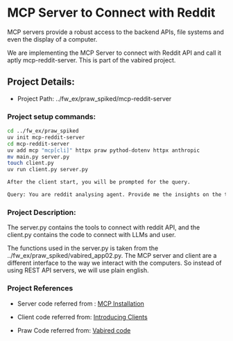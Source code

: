 # MCP Server to Connect with Reddit

MCP servers provide a robust access to the backend
APIs, file systems and even the display of a
computer.

We are implementing the MCP Server to connect with
Reddit API and call it aptly mcp-reddit-server.
This is part of the vabired project.

## Project Details:

- Project Path:
  ../fw_ex/praw_spiked/mcp-reddit-server

### Project setup commands:

```bash
cd ../fw_ex/praw_spiked
uv init mcp-reddit-server
cd mcp-reddit-server
uv add mcp "mcp[cli]" httpx praw pythod-dotenv httpx anthropic
mv main.py server.py
touch client.py
uv run client.py server.py

After the client start, you will be prompted for the query.

Query: You are reddit analysing agent. Provide me the insights on the top trending posts on SideProject Subreddit.
```

### Project Description:

The server.py contains the tools to connect with
reddit API, and the client.py contains the code to
connect with LLMs and user.

The functions used in the server.py is taken from
the ../fw_ex/praw_spiked/vabired_app02.py. The MCP
server and client are a different interface to the
way we interact with the computers. So instead of
using REST API servers, we will use plain english.

### Project References

- Server code referred from :
  [MCP Installation](https://github.com/modelcontextprotocol/python-sdk?tab=readme-ov-file#installation)

- Client code referred from:
  [Introducing Clients](https://modelcontextprotocol.io/quickstart/client)

- Praw Code referred from:
  [Vabired code](../docs/vabired_docs.md)
